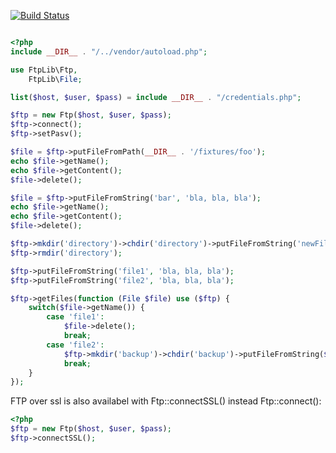 [![Build Status](https://secure.travis-ci.org/gonzalo123/ftplib.png?branch=master)](https://travis-ci.org/gonzalo123/ftplib)

```php

<?php
include __DIR__ . "/../vendor/autoload.php";

use FtpLib\Ftp,
    FtpLib\File;

list($host, $user, $pass) = include __DIR__ . "/credentials.php";

$ftp = new Ftp($host, $user, $pass);
$ftp->connect();
$ftp->setPasv();

$file = $ftp->putFileFromPath(__DIR__ . '/fixtures/foo');
echo $file->getName();
echo $file->getContent();
$file->delete();

$file = $ftp->putFileFromString('bar', 'bla, bla, bla');
echo $file->getName();
echo $file->getContent();
$file->delete();

$ftp->mkdir('directory')->chdir('directory')->putFileFromString('newFile', 'bla, bla')->delete();
$ftp->rmdir('directory');

$ftp->putFileFromString('file1', 'bla, bla, bla');
$ftp->putFileFromString('file2', 'bla, bla, bla');

$ftp->getFiles(function (File $file) use ($ftp) {
    switch($file->getName()) {
        case 'file1':
            $file->delete();
            break;
        case 'file2':
            $ftp->mkdir('backup')->chdir('backup')->putFileFromString($file->getName(), $file->getContent());
            break;
    }
});
```

FTP over ssl is also availabel with Ftp::connectSSL() instead Ftp::connect():

```php
<?php
$ftp = new Ftp($host, $user, $pass);
$ftp->connectSSL();
```
